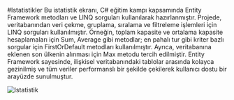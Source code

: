 #Istatistikler
Bu istatistik ekranı, C# eğitim kampı kapsamında Entity Framework metodları ve LINQ sorguları kullanılarak hazırlanmıştır. Projede, veritabanından veri çekme, gruplama, sıralama ve filtreleme işlemleri için LINQ sorguları kullanılmıştır. 
Örneğin, toplam kapasite ve ortalama kapasite hesaplamaları için Sum, Average gibi metodlar; en pahalı tur gibi kriter bazlı sorgular için FirstOrDefault metodları kullanılmıştır. 
Ayrıca, veritabanına eklenen son ülkenin alınması için Max metodu tercih edilmiştir. 
Entity Framework sayesinde, ilişkisel veritabanındaki tablolar arasında kolayca gezinilmiş ve tüm veriler performanslı bir şekilde çekilerek kullanıcı dostu bir arayüzde sunulmuştur.

![Istatistik](https://github.com/user-attachments/assets/3cabb0d2-5c75-4b4a-9d38-e6de28ab72f5)
